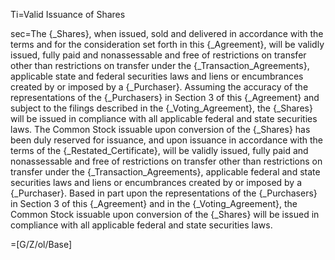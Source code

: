 Ti=Valid Issuance of Shares

sec=The {_Shares}, when issued, sold and delivered in accordance with the terms and for the consideration set forth in this {_Agreement}, will be validly issued, fully paid and nonassessable and free of restrictions on transfer other than restrictions on transfer under the {_Transaction_Agreements}, applicable state and federal securities laws and liens or encumbrances created by or imposed by a {_Purchaser}. Assuming the accuracy of the representations of the {_Purchasers} in Section 3 of this {_Agreement} and subject to the filings described in the {_Voting_Agreement}, the {_Shares} will be issued in compliance with all applicable federal and state securities laws. The Common Stock issuable upon conversion of the {_Shares} has been duly reserved for issuance, and upon issuance in accordance with the terms of the {_Restated_Certificate}, will be validly issued, fully paid and nonassessable and free of restrictions on transfer other than restrictions on transfer under the {_Transaction_Agreements}, applicable federal and state securities laws and liens or encumbrances created by or imposed by a {_Purchaser}. Based in part upon the representations of the {_Purchasers} in Section 3 of this {_Agreement} and in the {_Voting_Agreement}, the Common Stock issuable upon conversion of the {_Shares} will be issued in compliance with all applicable federal and state securities laws.

=[G/Z/ol/Base]
